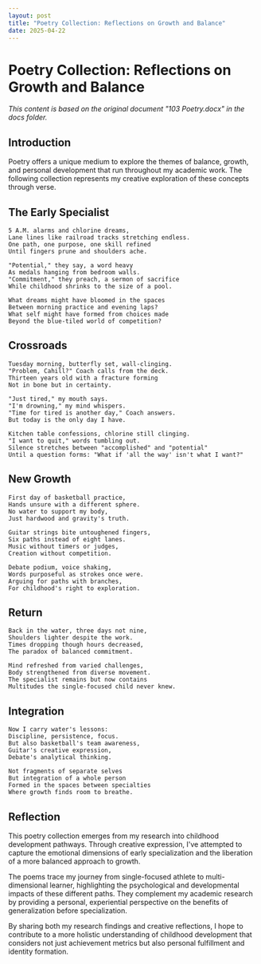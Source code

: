 ```yaml
---
layout: post
title: "Poetry Collection: Reflections on Growth and Balance"
date: 2025-04-22
---
```


# Poetry Collection: Reflections on Growth and Balance

*This content is based on the original document "103 Poetry.docx" in the docs folder.*

## Introduction

Poetry offers a unique medium to explore the themes of balance, growth, and personal development that run throughout my academic work. The following collection represents my creative exploration of these concepts through verse.

## The Early Specialist

```
5 A.M. alarms and chlorine dreams,
Lane lines like railroad tracks stretching endless.
One path, one purpose, one skill refined
Until fingers prune and shoulders ache.

"Potential," they say, a word heavy
As medals hanging from bedroom walls.
"Commitment," they preach, a sermon of sacrifice
While childhood shrinks to the size of a pool.

What dreams might have bloomed in the spaces
Between morning practice and evening laps?
What self might have formed from choices made
Beyond the blue-tiled world of competition?
```

## Crossroads

```
Tuesday morning, butterfly set, wall-clinging.
"Problem, Cahill?" Coach calls from the deck.
Thirteen years old with a fracture forming
Not in bone but in certainty.

"Just tired," my mouth says.
"I'm drowning," my mind whispers.
"Time for tired is another day," Coach answers.
But today is the only day I have.

Kitchen table confessions, chlorine still clinging.
"I want to quit," words tumbling out.
Silence stretches between "accomplished" and "potential"
Until a question forms: "What if 'all the way' isn't what I want?"
```

## New Growth

```
First day of basketball practice,
Hands unsure with a different sphere.
No water to support my body,
Just hardwood and gravity's truth.

Guitar strings bite untoughened fingers,
Six paths instead of eight lanes.
Music without timers or judges,
Creation without competition.

Debate podium, voice shaking,
Words purposeful as strokes once were.
Arguing for paths with branches,
For childhood's right to exploration.
```

## Return

```
Back in the water, three days not nine,
Shoulders lighter despite the work.
Times dropping though hours decreased,
The paradox of balanced commitment.

Mind refreshed from varied challenges,
Body strengthened from diverse movement.
The specialist remains but now contains
Multitudes the single-focused child never knew.
```

## Integration

```
Now I carry water's lessons:
Discipline, persistence, focus.
But also basketball's team awareness,
Guitar's creative expression,
Debate's analytical thinking.

Not fragments of separate selves
But integration of a whole person
Formed in the spaces between specialties
Where growth finds room to breathe.
```

## Reflection

This poetry collection emerges from my research into childhood development pathways. Through creative expression, I've attempted to capture the emotional dimensions of early specialization and the liberation of a more balanced approach to growth.

The poems trace my journey from single-focused athlete to multi-dimensional learner, highlighting the psychological and developmental impacts of these different paths. They complement my academic research by providing a personal, experiential perspective on the benefits of generalization before specialization.

By sharing both my research findings and creative reflections, I hope to contribute to a more holistic understanding of childhood development that considers not just achievement metrics but also personal fulfillment and identity formation.